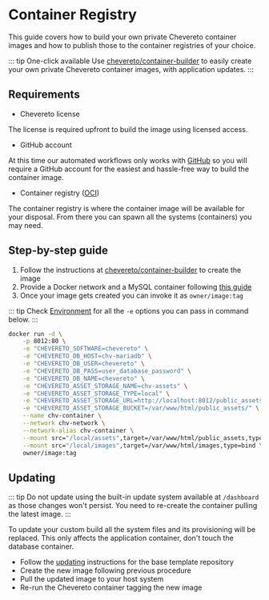 # Container Registry

This guide covers how to build your own private Chevereto container images and how to publish those to the container registries of your choice.

::: tip One-click available
Use [chevereto/container-builder](https://github.com/chevereto/container-builder) to easily create your own private Chevereto container images, with application updates.
:::

## Requirements

* Chevereto license

The license is required upfront to build the image using licensed access.

* GitHub account

At this time our automated workflows only works with [GitHub](https://github.com) so you will require a GitHub account for the easiest and hassle-free way to build the container image.

* Container registry ([OCI](https://opencontainers.org/))

The container registry is where the container image will be available for your disposal. From there you can spawn all the systems (containers) you may need.

## Step-by-step guide

1. Follow the instructions at [chevereto/container-builder](https://github.com/chevereto/container-builder) to create the image
2. Provide a Docker network and a MySQL container following [this guide](../../get-started/installation.md#docker)
3. Once your image gets created you can invoke it as `owner/image:tag`

::: tip
Check [Environment](../system/environment.md) for all the `-e` options you can pass in command below.
:::

```sh
docker run -d \
    -p 8012:80 \
    -e "CHEVERETO_SOFTWARE=chevereto" \
    -e "CHEVERETO_DB_HOST=chv-mariadb" \
    -e "CHEVERETO_DB_USER=chevereto" \
    -e "CHEVERETO_DB_PASS=user_database_password" \
    -e "CHEVERETO_DB_NAME=chevereto" \
    -e "CHEVERETO_ASSET_STORAGE_NAME=chv-assets" \
    -e "CHEVERETO_ASSET_STORAGE_TYPE=local" \
    -e "CHEVERETO_ASSET_STORAGE_URL=http://localhost:8012/public_assets" \
    -e "CHEVERETO_ASSET_STORAGE_BUCKET=/var/www/html/public_assets/" \
    --name chv-container \
    --network chv-network \
    --network-alias chv-container \
    --mount src="/local/assets",target=/var/www/html/public_assets,type=bind \
    --mount src="/local/images",target=/var/www/html/images,type=bind \
    owner/image:tag
```

## Updating

::: tip
Do not update using the built-in update system available at `/dashboard` as those changes won't persist. You need to re-create the container pulling the latest image.
:::

To update your custom build all the system files and its provisioning will be replaced. This only affects the application container, don't touch the database container.

* Follow the [updating](https://github.com/chevereto/container-builder#updating) instructions for the base template repository
* Create the new image following previous procedure
* Pull the updated image to your host system
* Re-run the Chevereto container tagging the new image

